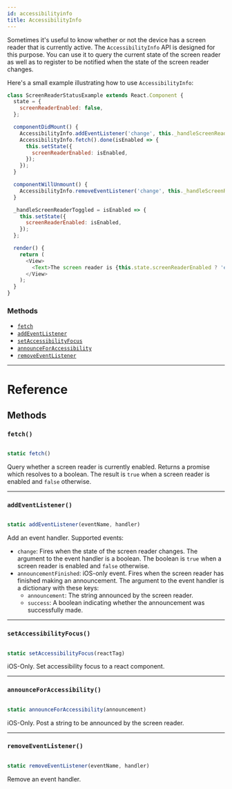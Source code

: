 ```yaml
---
id: accessibilityinfo
title: AccessibilityInfo
---
```


Sometimes it's useful to know whether or not the device has a screen reader that is currently active. The `AccessibilityInfo` API is designed for this purpose. You can use it to query the current state of the screen reader as well as to register to be notified when the state of the screen reader changes.

Here's a small example illustrating how to use `AccessibilityInfo`:

```javascript
class ScreenReaderStatusExample extends React.Component {
  state = {
    screenReaderEnabled: false,
  };

  componentDidMount() {
    AccessibilityInfo.addEventListener('change', this._handleScreenReaderToggled);
    AccessibilityInfo.fetch().done(isEnabled => {
      this.setState({
        screenReaderEnabled: isEnabled,
      });
    });
  }

  componentWillUnmount() {
    AccessibilityInfo.removeEventListener('change', this._handleScreenReaderToggled);
  }

  _handleScreenReaderToggled = isEnabled => {
    this.setState({
      screenReaderEnabled: isEnabled,
    });
  };

  render() {
    return (
      <View>
        <Text>The screen reader is {this.state.screenReaderEnabled ? 'enabled' : 'disabled'}.</Text>
      </View>
    );
  }
}
```

### Methods

- [`fetch`](../accessibilityinfo/#fetch)
- [`addEventListener`](../accessibilityinfo/#addeventlistener)
- [`setAccessibilityFocus`](../accessibilityinfo/#setaccessibilityfocus)
- [`announceForAccessibility`](../accessibilityinfo/#announceforaccessibility)
- [`removeEventListener`](../accessibilityinfo/#removeeventlistener)

---

# Reference

## Methods

### `fetch()`

```javascript

static fetch()

```

Query whether a screen reader is currently enabled. Returns a promise which resolves to a boolean. The result is `true` when a screen reader is enabled and `false` otherwise.

---

### `addEventListener()`

```javascript

static addEventListener(eventName, handler)

```

Add an event handler. Supported events:

- `change`: Fires when the state of the screen reader changes. The argument to the event handler is a boolean. The boolean is `true` when a screen reader is enabled and `false` otherwise.
- `announcementFinished`: iOS-only event. Fires when the screen reader has finished making an announcement. The argument to the event handler is a dictionary with these keys:
  - `announcement`: The string announced by the screen reader.
  - `success`: A boolean indicating whether the announcement was successfully made.

---

### `setAccessibilityFocus()`

```javascript

static setAccessibilityFocus(reactTag)

```

iOS-Only. Set accessibility focus to a react component.

---

### `announceForAccessibility()`

```javascript

static announceForAccessibility(announcement)

```

iOS-Only. Post a string to be announced by the screen reader.

---

### `removeEventListener()`

```javascript

static removeEventListener(eventName, handler)

```

Remove an event handler.

